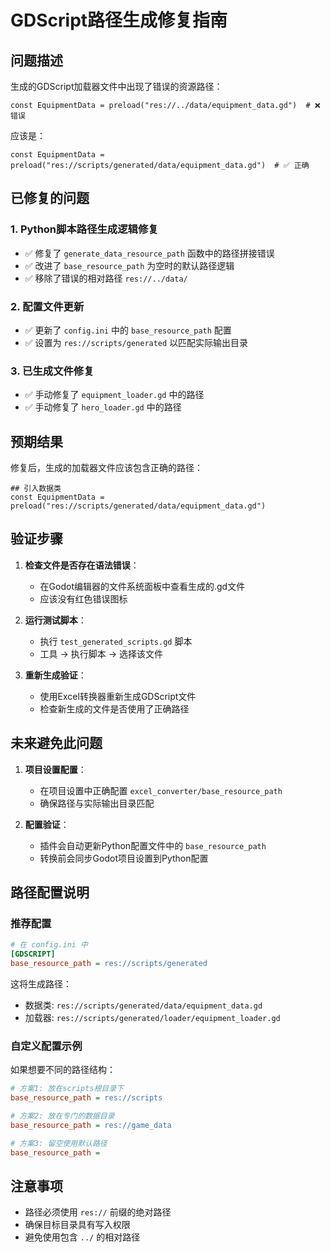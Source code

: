# GDScript路径生成修复指南

## 问题描述

生成的GDScript加载器文件中出现了错误的资源路径：
```
const EquipmentData = preload("res://../data/equipment_data.gd")  # ❌ 错误
```

应该是：
```
const EquipmentData = preload("res://scripts/generated/data/equipment_data.gd")  # ✅ 正确
```

## 已修复的问题

### 1. Python脚本路径生成逻辑修复
- ✅ 修复了 `generate_data_resource_path` 函数中的路径拼接错误
- ✅ 改进了 `base_resource_path` 为空时的默认路径逻辑
- ✅ 移除了错误的相对路径 `res://../data/` 

### 2. 配置文件更新
- ✅ 更新了 `config.ini` 中的 `base_resource_path` 配置
- ✅ 设置为 `res://scripts/generated` 以匹配实际输出目录

### 3. 已生成文件修复
- ✅ 手动修复了 `equipment_loader.gd` 中的路径
- ✅ 手动修复了 `hero_loader.gd` 中的路径

## 预期结果

修复后，生成的加载器文件应该包含正确的路径：
```gdscript
## 引入数据类
const EquipmentData = preload("res://scripts/generated/data/equipment_data.gd")
```

## 验证步骤

1. **检查文件是否存在语法错误**：
   - 在Godot编辑器的文件系统面板中查看生成的.gd文件
   - 应该没有红色错误图标

2. **运行测试脚本**：
   - 执行 `test_generated_scripts.gd` 脚本
   - 工具 -> 执行脚本 -> 选择该文件

3. **重新生成验证**：
   - 使用Excel转换器重新生成GDScript文件
   - 检查新生成的文件是否使用了正确路径

## 未来避免此问题

1. **项目设置配置**：
   - 在项目设置中正确配置 `excel_converter/base_resource_path`
   - 确保路径与实际输出目录匹配

2. **配置验证**：
   - 插件会自动更新Python配置文件中的 `base_resource_path`
   - 转换前会同步Godot项目设置到Python配置

## 路径配置说明

### 推荐配置
```ini
# 在 config.ini 中
[GDSCRIPT]
base_resource_path = res://scripts/generated
```

这将生成路径：
- 数据类: `res://scripts/generated/data/equipment_data.gd`
- 加载器: `res://scripts/generated/loader/equipment_loader.gd`

### 自定义配置示例

如果想要不同的路径结构：
```ini
# 方案1: 放在scripts根目录下
base_resource_path = res://scripts

# 方案2: 放在专门的数据目录
base_resource_path = res://game_data

# 方案3: 留空使用默认路径
base_resource_path = 
```

## 注意事项

- 路径必须使用 `res://` 前缀的绝对路径
- 确保目标目录具有写入权限
- 避免使用包含 `../` 的相对路径